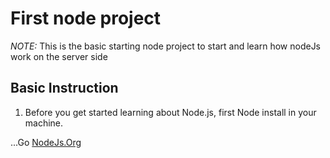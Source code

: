 #  First node project
 _NOTE:_ This is the basic starting node project to start and learn how  nodeJs work on the server side
##  Basic Instruction
1. Before you get started learning about Node.js, first Node install in your machine.

...Go [NodeJs.Org](https://nodejs.org)

